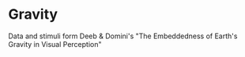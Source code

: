 # Gravity
Data and stimuli form Deeb &amp; Domini's "The Embeddedness of Earth's Gravity in Visual Perception"
